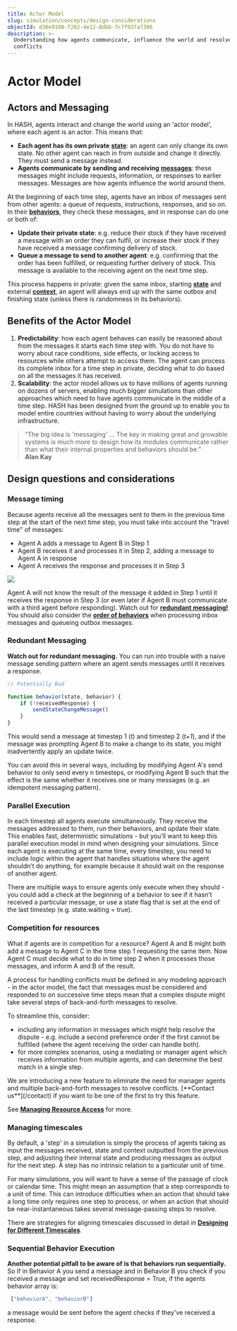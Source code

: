 ```yaml
---
title: Actor Model
slug: simulation/concepts/design-considerations
objectId: d36e9198-f292-4e12-8dbb-7c7f937a7306
description: >-
  Understanding how agents communicate, influence the world and resolve
  conflicts
---
```


# Actor Model

## Actors and Messaging

In HASH, agents interact and change the world using an 'actor model', where each agent is an actor. This means that:

* **Each agent has its own private** [**state**](/docs/simulation/creating-simulations/anatomy-of-an-agent/state): an agent can only change its own state. No other agent can reach in from outside and change it directly. They must send a message instead.
* **Agents communicate by sending and receiving** [**messages**](/docs/simulation/creating-simulations/agent-messages/): these messages might include requests, information, or responses to earlier messages. Messages are how agents influence the world around them.

At the beginning of each time step, agents have an inbox of messages sent from other agents: a queue of requests, instructions, responses, and so on. In their [**behaviors**](/docs/simulation/creating-simulations/behaviors/), they check these messages, and in response can do one or both of:

* **Update their private state**: e.g. reduce their stock if they have received a message with an order they can fulfil, or increase their stock if they have received a message confirming delivery of stock.
* **Queue a message to send to another agent**: e.g. confirming that the order has been fulfilled, or requesting further delivery of stock. This message is available to the receiving agent on the next time step.

This process happens in private: given the same inbox, starting [**state**](/docs/simulation/creating-simulations/anatomy-of-an-agent/state) and external [**context**](/docs/simulation/creating-simulations/anatomy-of-an-agent/context), an agent will always end up with the same outbox and finishing state \(unless there is randomness in its behaviors\).

## Benefits of the Actor Model

1. **Predictability**: how each agent behaves can easily be reasoned about from the messages it starts each time step with. You do not have to worry about race conditions, side effects, or locking access to resources while others attempt to access them. The agent can process its complete inbox for a time step in private, deciding what to do based on all the messages it has received.
2. **Scalability**:  the actor model allows us to have millions of agents running on dozens of servers, enabling much bigger simulations than other approaches which need to have agents communicate in the middle of a time step. HASH has been designed from the ground up to enable you to model entire countries without having to worry about the underlying infrastructure.

> “The big idea is 'messaging' … The key in making great and growable systems is much more to design how its modules communicate rather than what their internal properties and behaviors should be.”  
> **Alan Kay**

## Design questions and considerations

### Message timing

Because agents receive all the messages sent to them in the previous time step at the start of the next time step, you must take into account the "travel time" of messages:

* Agent A adds a message to Agent B in Step 1
* Agent B receives it and processes it in Step 2, adding a message to Agent A in response
* Agent A receives the response and processes it in Step 3

![](https://cdn-us1.hash.ai/site/docs/message-exchange-diagram.svg)

Agent A will not know the result of the message it added in Step 1 until it receives the response in Step 3 \(or even later if Agent B must communicate with a third agent before responding\). Watch out for [**redundant messaging!**](#redundant-messaging) You should also consider the [**order of behaviors**](#sequential-behavior-execution) when processing inbox messages and queueing outbox messages.

### Redundant Messaging

**Watch out for redundant messaging.** You can run into trouble with a naive message sending pattern where an agent sends messages until it receives a response.

```javascript
// Potentially Bad 

function behavior(state, behavior) {
    if (!receivedResponse) {
        sendStateChangeMessage()
    }
}
```

This would send a message at timestep 1 \(_t_\) and timestep 2 \(_t+1_\), and if the message was prompting Agent B to make a change to its state, you might inadvertently apply an update twice.

You can avoid this in several ways, including by modifying Agent A's send behavior to only send every n timesteps, or modifying Agent B such that the effect is the same whether it receives one or many messages \(e.g. an idempotent messaging pattern\).

### Parallel Execution

In each timestep all agents execute simultaneously. They receive the messages addressed to them, run their behaviors, and update their state. This enables fast, deterministic simulations - but you’ll want to keep this parallel execution model in mind when designing your simulations. Since each agent is executing at the same time, every timestep, you need to include logic within the agent that handles situations where the agent shouldn’t do anything, for example because it should wait on the response of another agent.

There are multiple ways to ensure agents only execute when they should - you could add a check at the beginning of a behavior to see if it hasn’t received a particular message, or use a state flag that is set at the end of the last timestep \(e.g. state.waiting = true\).

### Competition for resources

What if agents are in competition for a resource? Agent A and B might both add a message to Agent C in the time step 1 requesting the same item. Now Agent C must decide what to do in time step 2 when it processes those messages, and inform A and B of the result.

A process for handling conflicts must be defined in any modeling approach - in the actor model, the fact that messages must be considered and responded to on successive time steps mean that a complex dispute might take several steps of back-and-forth messages to resolve.

To streamline this, consider:

* including any information in messages which might help resolve the dispute - e.g. include a second preference order if the first cannot be fulfilled \(where the agent receiving the order can handle both\).
* for more complex scenarios, using a mediating or manager agent which receives information from multiple agents, and can determine the best match in a single step.

<Hint style="info">
We are introducing a new feature to eliminate the need for manager agents and multiple back-and-forth messages to resolve conflicts. [**Contact us**](/contact) if you want to be one of the first to try this feature.
</Hint>

See [**Managing Resource Access**](/docs/simulation/concepts/design-considerations/managing-resource-access) for more.

### Managing timescales

By default, a 'step' in a simulation is simply the process of agents taking as input the messages received, state and context outputted from the previous step, and adjusting their internal state and producing messages as output for the next step. A step has no intrinsic relation to a particular unit of time.

For many simulations, you will want to have a sense of the passage of clock or calendar time. This might mean an assumption that a step corresponds to a unit of time. This can introduce difficulties when an action that should take a long time only requires one step to process, or when an action that should be near-instantaneous takes several message-passing steps to resolve.

There are strategies for aligning timescales discussed in detail in [**Designing for Different Timescales**](/docs/simulation/concepts/designing-for-different-timescales).

### Sequential Behavior Execution

**Another potential pitfall to be aware of is that behaviors run sequentially.** So if in Behavior A you send a message and in Behavior B you check if you received a message and set receivedResponse = True, if the agents behavior array is:

```javascript
 ["behaviorA", "behaviorB"]
```

a message would be sent before the agent checks if they've received a response.
